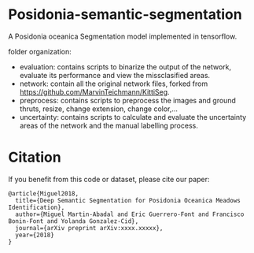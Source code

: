 # Posidonia-semantic-segmentation

A Posidonia oceanica Segmentation model implemented in tensorflow.

folder organization:

* evaluation: contains scripts to binarize the output of the network, evaluate its performance and view the missclasified areas.
* network: contain all the original network files, forked from https://github.com/MarvinTeichmann/KittiSeg.
* preprocess: contains scripts to preprocess the images and ground thruts, resize, change extension, change color,...
* uncertainty: contains scripts to calculate and evaluate the uncertainty areas of the network and the manual labelling process.

# Citation

If you benefit from this code or dataset, please cite our paper:

```
@article{Miguel2018,
  title={Deep Semantic Segmentation for Posidonia Oceanica Meadows Identification},
  author={Miguel Martin-Abadal and Eric Guerrero-Font and Francisco Bonin-Font and Yolanda Gonzalez-Cid},
  journal={arXiv preprint arXiv:xxxx.xxxxx},
  year={2018}
}
```
